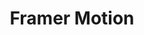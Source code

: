 ---
git: https://github.com/framer/motion
logohandle: framer_motion
sort: framermotion
title: Framer Motion
website: https://www.framer.com/motion/
---
